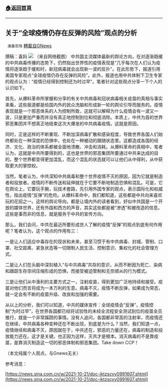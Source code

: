 ###  [:house:返回首頁](https://github.com/ourhimalayas/txt)
---


## 关于“全球疫情仍存在反弹的风险”观点的分析
` 澳喜农场` [轉載自GNews](https://gnews.org/zh-hans/1610722/)

撰稿：喜妈
![](https://assets.gnews.org/wp-content/uploads/2021/10/图片PPT变PNG-8.jpg)
（来自网络截图）
中共国主流媒体最新的舆论方向，在对逐渐趋缓的中共病毒传播的态势下，仍然指出世界性的疫情表现是“几乎每次在人们认为疫情将逐渐趋于缓和时，新冠病毒就会出现新一波的反扑”。在此形势下，报道引用美国专家观点“全球疫情仍存在反弹的风险”。此外，报道也用中共体制下卫生专家的观点认为：“疫情已经得到控制还为时过早”。笔者针对这些观点分享一下个人的认识如下。

首先，从爆料革命所掌握和分享的有关中共病毒和冠状病毒相关疫苗的真相与事实来看，这些报道都是给国内外的民众洗脑和形成新一轮的舆论引导而服务的。疫情表现就是一个邪恶体系的人为控制所致，这就可以解释为什么疫情会有一波又一波，只是更加严重而并没有真正地控制到位和彻底消除。本质上，中共为首的世界邪恶集团并不想真正地结束这次大爆发的中共病毒疫情。这就是原因。

同时，正是这样的不断重现、不断加深病毒扩散和感染程度，导致世界各国人们始终都处在一种深度的恐惧中，也处在一种被动的跟随状态里。这都造成各国的经济、文化、政治的体系都被全面地溃散、冲击和消耗。从爆料革命的真相中，笔者认为，这就是中共所要得到的，这也是世界的邪恶集团所要通过中共来达成的目的。整个世界都变得更加混乱，而这个混乱的状态就可以让他们从中得利，从中获取更大的掌控权。

当然，笔者认为，中共深知中共病毒和整个世界疫情不灭的原因，因为它就是制造者和投放者。疫情的不断传送和延伸就在于它要不断地制造恐惧和混乱。可是，它在舆论上，它要玩手腕，玩技术套路，先引用外国专家的观点，表示国际化和权威性，指出疫情“反弹”的危险。从爆料革命中，我们都知道，这些都是中共向来喜欢玩的花招之一。这样的舆论导向，都是让墙内外的读者看到，好似中共国是一个开放的媒体世界，还有外国和西方的声音，其实这些都是被“渗透”和被改造的信息。这些是事而非的信息，就是服务于中共的宣传方向。

那么，我们会问，中共在最近所要形成世人了解的疫情“反弹”的观点到底有何作用呢？笔者认为，这个观点的作用有三：

一是让人们适应中毒存在的现状和未来，甚至习惯于有中共病毒、封城、管制、口罩、社交距离、紧急状态等一切限制人民生活、控制意识、集权化的社会管理方式。

二是让人们在头脑中深刻植入“与中共病毒”共存的意识，从而不断因为死亡、染病和跟踪生存空间压缩形成的恐惧，而接受被迫管制和无奈顺从的行为模式。

三是让他们从中渔利的主要方式之一，注射疫苗，得到更加广泛地持续和接受。疫苗对他们而言将成为一本万利的生意。病毒不灭，疫情不断反弹，如果成为常态，就一定会有不断的疫苗升级、改良和加强的需要。

从以上的分析，我们可以知道，中共的媒体宣传：全球疫情会“反弹”，疫情控制“为时过早”，在世界各国都已经将试验性的未经全流程安全测试到位的疫苗全员推行，就是一个非常蹊跷的事情。没有人追问，各国都非常高的注射率，而疫情还在继续，中共病毒各种变种还在不断出现，到底是为什么？当然，我们知道一点，疫情继续和病毒不灭，原因就在于，中共还在，邪恶的力量还在，病毒的制造和投放能力还在。这才是关键。也正因为这样，灭共才是根本。消灭病毒的不是靠疫苗，是靠消灭制造这一切的邪恶体制和邪恶集团。Take down CCP！

（本文纯属个人观点，与Gnews无关）

参考消息：

[https://news.sina.com.cn/w/2021-10-21/doc-iktzscyy0991607.shtml](https://news.sina.com.cn/w/2021-10-21/doc-iktzscyy0991607.shtml)
